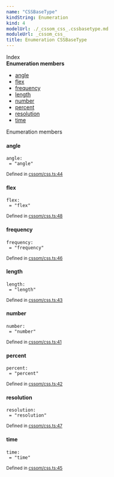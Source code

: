 ```yaml
---
name: "CSSBaseType"
kindString: Enumeration
kind: 4
modelUrl: ./_cssom_css_.cssbasetype.md
moduleUrl: _cssom_css_
title: Enumeration CSSBaseType
---
```








<section >
<div class="lead pb-2">Index</div>
<section class="tsd-panel tsd-index-panel">
<div class="tsd-index-content">
<section class="tsd-index-section ">
<strong>Enumeration members</strong>
<ul>
<li class="tsd-kind-enum-member tsd-parent-kind-enum"><a href="../_cssom_css_.cssbasetype/#angle" class="tsd-kind-icon">angle</a></li>
<li class="tsd-kind-enum-member tsd-parent-kind-enum"><a href="../_cssom_css_.cssbasetype/#flex" class="tsd-kind-icon">flex</a></li>
<li class="tsd-kind-enum-member tsd-parent-kind-enum"><a href="../_cssom_css_.cssbasetype/#frequency" class="tsd-kind-icon">frequency</a></li>
<li class="tsd-kind-enum-member tsd-parent-kind-enum"><a href="../_cssom_css_.cssbasetype/#length" class="tsd-kind-icon">length</a></li>
<li class="tsd-kind-enum-member tsd-parent-kind-enum"><a href="../_cssom_css_.cssbasetype/#number" class="tsd-kind-icon">number</a></li>
<li class="tsd-kind-enum-member tsd-parent-kind-enum"><a href="../_cssom_css_.cssbasetype/#percent" class="tsd-kind-icon">percent</a></li>
<li class="tsd-kind-enum-member tsd-parent-kind-enum"><a href="../_cssom_css_.cssbasetype/#resolution" class="tsd-kind-icon">resolution</a></li>
<li class="tsd-kind-enum-member tsd-parent-kind-enum"><a href="../_cssom_css_.cssbasetype/#time" class="tsd-kind-icon">time</a></li>
</ul>
</section>
</div>
</section>
</section>
<section>
<div class="lead">Enumeration members</div>
<section class="pb-4 pt-2 tsd-kind-enum-member tsd-parent-kind-enum">
<div class="d-flex flex-row">

<h4 id="angle">angle</h4>
</div>

<code class="tsd-signature tsd-kind-icon">angle<span class="tsd-signature-symbol">:</span> <span class="tsd-signature-symbol"> =&nbsp;&quot;angle&quot;</span></code>

<aside class="tsd-sources pb-2">
<div class="d-flex flex-column">
<small class="text-muted">Defined in <a href="https://github.com/umbopepato/visua/blob/dbefde1/src/cssom/css.ts#L44">cssom/css.ts:44</a></small>
</div>
</aside>




</section>
<section class="pb-4 pt-2 tsd-kind-enum-member tsd-parent-kind-enum">
<div class="d-flex flex-row">

<h4 id="flex">flex</h4>
</div>

<code class="tsd-signature tsd-kind-icon">flex<span class="tsd-signature-symbol">:</span> <span class="tsd-signature-symbol"> =&nbsp;&quot;flex&quot;</span></code>

<aside class="tsd-sources pb-2">
<div class="d-flex flex-column">
<small class="text-muted">Defined in <a href="https://github.com/umbopepato/visua/blob/dbefde1/src/cssom/css.ts#L48">cssom/css.ts:48</a></small>
</div>
</aside>




</section>
<section class="pb-4 pt-2 tsd-kind-enum-member tsd-parent-kind-enum">
<div class="d-flex flex-row">

<h4 id="frequency">frequency</h4>
</div>

<code class="tsd-signature tsd-kind-icon">frequency<span class="tsd-signature-symbol">:</span> <span class="tsd-signature-symbol"> =&nbsp;&quot;frequency&quot;</span></code>

<aside class="tsd-sources pb-2">
<div class="d-flex flex-column">
<small class="text-muted">Defined in <a href="https://github.com/umbopepato/visua/blob/dbefde1/src/cssom/css.ts#L46">cssom/css.ts:46</a></small>
</div>
</aside>




</section>
<section class="pb-4 pt-2 tsd-kind-enum-member tsd-parent-kind-enum">
<div class="d-flex flex-row">

<h4 id="length">length</h4>
</div>

<code class="tsd-signature tsd-kind-icon">length<span class="tsd-signature-symbol">:</span> <span class="tsd-signature-symbol"> =&nbsp;&quot;length&quot;</span></code>

<aside class="tsd-sources pb-2">
<div class="d-flex flex-column">
<small class="text-muted">Defined in <a href="https://github.com/umbopepato/visua/blob/dbefde1/src/cssom/css.ts#L43">cssom/css.ts:43</a></small>
</div>
</aside>




</section>
<section class="pb-4 pt-2 tsd-kind-enum-member tsd-parent-kind-enum">
<div class="d-flex flex-row">

<h4 id="number">number</h4>
</div>

<code class="tsd-signature tsd-kind-icon">number<span class="tsd-signature-symbol">:</span> <span class="tsd-signature-symbol"> =&nbsp;&quot;number&quot;</span></code>

<aside class="tsd-sources pb-2">
<div class="d-flex flex-column">
<small class="text-muted">Defined in <a href="https://github.com/umbopepato/visua/blob/dbefde1/src/cssom/css.ts#L41">cssom/css.ts:41</a></small>
</div>
</aside>




</section>
<section class="pb-4 pt-2 tsd-kind-enum-member tsd-parent-kind-enum">
<div class="d-flex flex-row">

<h4 id="percent">percent</h4>
</div>

<code class="tsd-signature tsd-kind-icon">percent<span class="tsd-signature-symbol">:</span> <span class="tsd-signature-symbol"> =&nbsp;&quot;percent&quot;</span></code>

<aside class="tsd-sources pb-2">
<div class="d-flex flex-column">
<small class="text-muted">Defined in <a href="https://github.com/umbopepato/visua/blob/dbefde1/src/cssom/css.ts#L42">cssom/css.ts:42</a></small>
</div>
</aside>




</section>
<section class="pb-4 pt-2 tsd-kind-enum-member tsd-parent-kind-enum">
<div class="d-flex flex-row">

<h4 id="resolution">resolution</h4>
</div>

<code class="tsd-signature tsd-kind-icon">resolution<span class="tsd-signature-symbol">:</span> <span class="tsd-signature-symbol"> =&nbsp;&quot;resolution&quot;</span></code>

<aside class="tsd-sources pb-2">
<div class="d-flex flex-column">
<small class="text-muted">Defined in <a href="https://github.com/umbopepato/visua/blob/dbefde1/src/cssom/css.ts#L47">cssom/css.ts:47</a></small>
</div>
</aside>




</section>
<section class="pb-4 pt-2 tsd-kind-enum-member tsd-parent-kind-enum">
<div class="d-flex flex-row">

<h4 id="time">time</h4>
</div>

<code class="tsd-signature tsd-kind-icon">time<span class="tsd-signature-symbol">:</span> <span class="tsd-signature-symbol"> =&nbsp;&quot;time&quot;</span></code>

<aside class="tsd-sources pb-2">
<div class="d-flex flex-column">
<small class="text-muted">Defined in <a href="https://github.com/umbopepato/visua/blob/dbefde1/src/cssom/css.ts#L45">cssom/css.ts:45</a></small>
</div>
</aside>




</section>
</section>
